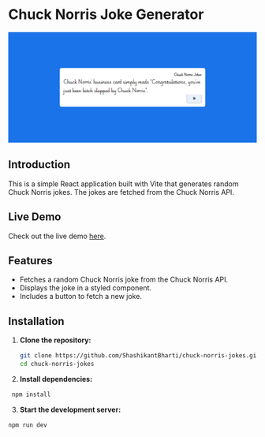 # Chuck Norris Joke Generator

![Chuck Norris Joke Generator Screenshot](screenshot.png)

## Introduction

This is a simple React application built with Vite that generates random Chuck Norris jokes. The jokes are fetched from the Chuck Norris API.

## Live Demo

Check out the live demo [here](https://chuck-norris-jokes-pink.vercel.app/).

## Features

- Fetches a random Chuck Norris joke from the Chuck Norris API.
- Displays the joke in a styled component.
- Includes a button to fetch a new joke.

## Installation

1. **Clone the repository:**

   ```bash
   git clone https://github.com/ShashikantBharti/chuck-norris-jokes.git
   cd chuck-norris-jokes
   ```

2. **Install dependencies:**

```bash
 npm install
```

3. **Start the development server:**

```bash
npm run dev
```
